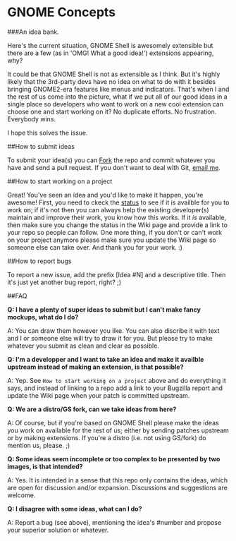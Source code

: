 GNOME Concepts
=====================
###An idea bank.

Here's the current situation, GNOME Shell is awesomely extensible but there are a few (as in 'OMG! What a good idea!') extensions appearing, why?

It could be that GNOME Shell is not as extensible as I think. But it's highly likely that the 3rd-party devs have no idea on what to do with it besides bringing GNOME2-era features like menus and indicators. That's when I and the rest of us come into the picture, what if we put all of our good ideas in a single place so developers who want to work on a new cool extension can choose one and start working on it? No duplicate efforts. No frustration. Everybody wins.

I hope this solves the issue.﻿

##How to submit ideas

To submit your idea(s) you can [Fork](https://help.github.com/articles/fork-a-repo) the repo and commit whatever you have and send a pull request. If you don't want to deal with Git, [email me](mailto:the.red.shortcut@gmail.com).

##How to start working on a project

Great! You've seen an idea and you'd like to make it happen, you're awesome! First, you need to ckeck the [status](https://github.com/0rAX0/GNOME-Concepts/wiki/Status) to see if it is availble for you to work on; if it's not then you can always help the existing developer(s) maintain and improve their work, you know how this works. If it _is_ available, then make sure you change the status in the Wiki page and provide a link to your repo so people can follow. 
One more thing, if you don't or can't work on your project anymore please make sure you update the Wiki page so someone else can take over. And thank you for your work. :)

##How to report bugs

To report a new issue, add the prefix [Idea #N] and a descriptive title. Then it's just yet another bug report, right? ;)

##FAQ

**Q: I have a plenty of super ideas to submit but I can't make fancy mockups, what do I do?**

A: You can draw them however you like. You can also discribe it with text and I or someone else will try to draw it for you. But please try to make whatever you submit as clean and clear as possible.

**Q: I'm a developper and I want to take an idea and make it availble upstream instead of making an extension, is that possible?**

A: Yep. See `How to start working on a project` above and do everything it says, and instead of linking to a repo add a link to your Bugzilla report and update the Wiki page when your patch is committed upstream. 

**Q: We are a distro/GS fork, can we take ideas from here?**

A: Of course, but if you're based on GNOME Shell please make the ideas you work on available for the rest of us; either by sending patches upstream or by making extensions. If you're a distro (i.e. not using GS/fork) do mention us, please. ;)

**Q: Some ideas seem incomplete or too complex to be presented by two images, is that intended?**

A: Yes. It is intended in a sense that this repo only contains the ideas, which are open for discussion and/or expansion. Discussions and suggestions are welcome.

**Q: I disagree with some ideas, what can I do?**

A: Report a bug (see above), mentioning the idea's #number and propose your superior solution or whatever.
